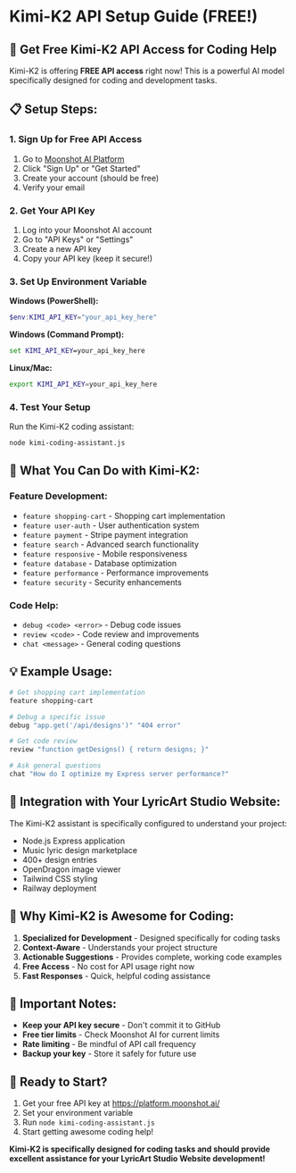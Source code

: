 # Kimi-K2 API Setup Guide (FREE!)

## 🎉 Get Free Kimi-K2 API Access for Coding Help

Kimi-K2 is offering **FREE API access** right now! This is a powerful AI model specifically designed for coding and development tasks.

## 📋 Setup Steps:

### 1. Sign Up for Free API Access
1. Go to [Moonshot AI Platform](https://platform.moonshot.ai/)
2. Click "Sign Up" or "Get Started"
3. Create your account (should be free)
4. Verify your email

### 2. Get Your API Key
1. Log into your Moonshot AI account
2. Go to "API Keys" or "Settings"
3. Create a new API key
4. Copy your API key (keep it secure!)

### 3. Set Up Environment Variable
**Windows (PowerShell):**
```powershell
$env:KIMI_API_KEY="your_api_key_here"
```

**Windows (Command Prompt):**
```cmd
set KIMI_API_KEY=your_api_key_here
```

**Linux/Mac:**
```bash
export KIMI_API_KEY=your_api_key_here
```

### 4. Test Your Setup
Run the Kimi-K2 coding assistant:
```bash
node kimi-coding-assistant.js
```

## 🚀 What You Can Do with Kimi-K2:

### **Feature Development:**
- `feature shopping-cart` - Shopping cart implementation
- `feature user-auth` - User authentication system
- `feature payment` - Stripe payment integration
- `feature search` - Advanced search functionality
- `feature responsive` - Mobile responsiveness
- `feature database` - Database optimization
- `feature performance` - Performance improvements
- `feature security` - Security enhancements

### **Code Help:**
- `debug <code> <error>` - Debug code issues
- `review <code>` - Code review and improvements
- `chat <message>` - General coding questions

## 💡 Example Usage:

```bash
# Get shopping cart implementation
feature shopping-cart

# Debug a specific issue
debug "app.get('/api/designs')" "404 error"

# Get code review
review "function getDesigns() { return designs; }"

# Ask general questions
chat "How do I optimize my Express server performance?"
```

## 🔧 Integration with Your LyricArt Studio Website:

The Kimi-K2 assistant is specifically configured to understand your project:
- Node.js Express application
- Music lyric design marketplace
- 400+ design entries
- OpenDragon image viewer
- Tailwind CSS styling
- Railway deployment

## 🎯 Why Kimi-K2 is Awesome for Coding:

1. **Specialized for Development** - Designed specifically for coding tasks
2. **Context-Aware** - Understands your project structure
3. **Actionable Suggestions** - Provides complete, working code examples
4. **Free Access** - No cost for API usage right now
5. **Fast Responses** - Quick, helpful coding assistance

## 🚨 Important Notes:

- **Keep your API key secure** - Don't commit it to GitHub
- **Free tier limits** - Check Moonshot AI for current limits
- **Rate limiting** - Be mindful of API call frequency
- **Backup your key** - Store it safely for future use

## 🎉 Ready to Start?

1. Get your free API key at https://platform.moonshot.ai/
2. Set your environment variable
3. Run `node kimi-coding-assistant.js`
4. Start getting awesome coding help!

**Kimi-K2 is specifically designed for coding tasks and should provide excellent assistance for your LyricArt Studio Website development!** 